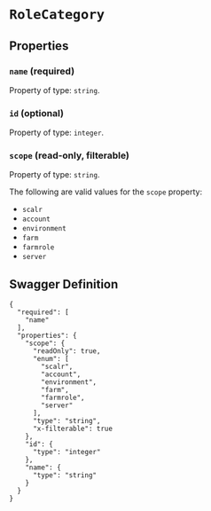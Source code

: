 # `RoleCategory` #







## Properties ##

### `name` (required) ###




Property of type: `string`.




### `id` (optional) ###




Property of type: `integer`.




### `scope` (read-only, filterable) ###




Property of type: `string`.

 

The following are valid values for the `scope` property:

  + `scalr`
  + `account`
  + `environment`
  + `farm`
  + `farmrole`
  + `server`






## Swagger Definition ##

    {
      "required": [
        "name"
      ], 
      "properties": {
        "scope": {
          "readOnly": true, 
          "enum": [
            "scalr", 
            "account", 
            "environment", 
            "farm", 
            "farmrole", 
            "server"
          ], 
          "type": "string", 
          "x-filterable": true
        }, 
        "id": {
          "type": "integer"
        }, 
        "name": {
          "type": "string"
        }
      }
    }

